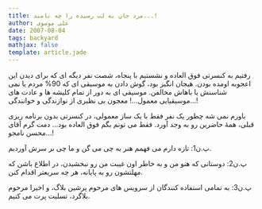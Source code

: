 ```yaml
---
title: مرد جان به لب رسیده را چه نامند...!
author: علی موسوی
date: 2007-08-04
tags: backyard
mathjax: false
template: article.jade
---
```


رفتیم به کنسرتی فوق العاده و نشستیم با پنجاه، شصت نفر دیگه ای که برای دیدن این اعجوبه اومده بودن. هیجان انگیز بود، گوش دادن به موسیقی ای که 90% مردم یا نمی شناسنش یا باهاش مخالفن. موسیقی ای به دور از تمام کلیشه ها و عادت های موسیقیایی معمول...! معجون بی نظیری از نوازندگی و خوانندگی...!

باورم نمی شه چطور یک نفر فقط با یک ساز معمولی، در کنسرتی بدون برنامه ریزی قبلی، همۀ حاضرین رو به وجد آورد. فقط می تونم بگم فوق العاده بود... دمت گرم آقای محسن نامجو...!

پ.ن1: تازه دارم می فهمم هنر به چی می گن و ما چی بر سرش آوردیم.

پ.ن2: دوستانی که هنو من و به خاطر اون غیبت من رو نبخشیدن، در اطلاع باشن که مهلتشون رو به پایانه، هر چه سریعتر اقدام کنن.

پ.ن3: به تمامی استفاده کنندگان از سرویس های مرحوم پرشین بلاگ، و اخیرا مرحوم بلاگرد، تسلیت پرت می کنیم.
